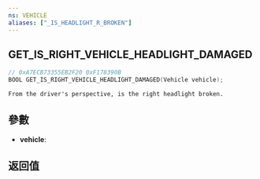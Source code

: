```yaml
---
ns: VEHICLE
aliases: ["_IS_HEADLIGHT_R_BROKEN"]
---
```

## GET_IS_RIGHT_VEHICLE_HEADLIGHT_DAMAGED

```c
// 0xA7ECB73355EB2F20 0xF178390B
BOOL GET_IS_RIGHT_VEHICLE_HEADLIGHT_DAMAGED(Vehicle vehicle);
```

```
From the driver's perspective, is the right headlight broken.  
```

## 參數
* **vehicle**: 

## 返回值
